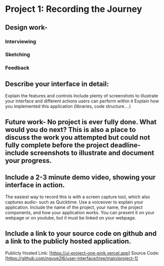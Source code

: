 # Project 1: Recording the Journey
## Design work-
### Interviewing
### Sketching
### Feedback
## Describe your interface in detail:
Explain the features and controls
Include plenty of screenshots to illustrate your interface and different actions users can perform within it
Explain how you implemented this application (libraries, code structure....)
## Future work- No project is ever fully done. What would you do next?  This is also a place to discuss the work you attempted but could not fully complete before the project deadline- include screenshots to illustrate and document your progress. 
## Include a 2-3 minute demo video, showing your interface in action. 
The easiest way to record this is with a screen capture tool, which also captures audio- such as Quicktime.  Use a voiceover to explain your application.  Include the name of the project, your name, the project components, and how your application works.  You can present it on your webpage or on youtube, but it must be linked on your webpage. 
## Include a link to your source code on github and a link to the publicly hosted application.
Publicly Hosted Link: [https://ui-project-one-pink.vercel.app]
Source Code: [https://github.com/nguye2l6/user-interface/tree/main/project-1]

